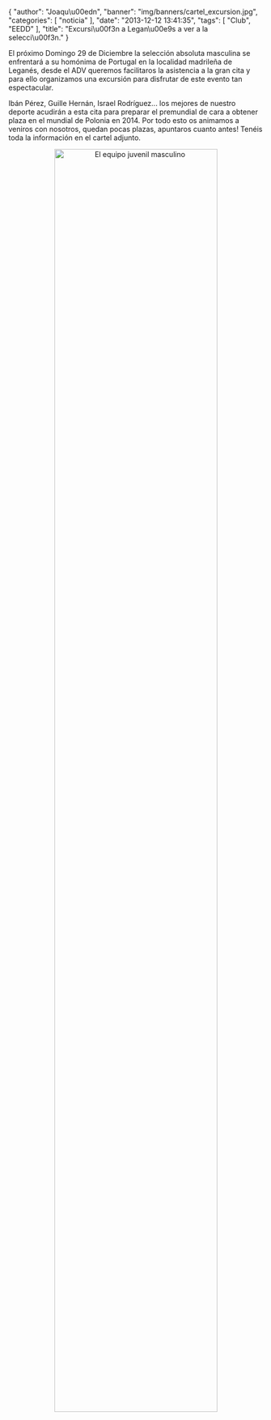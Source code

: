 {
  "author": "Joaqu\u00edn", 
  "banner": "img/banners/cartel_excursion.jpg", 
  "categories": [
    "noticia"
  ], 
  "date": "2013-12-12 13:41:35", 
  "tags": [
    "Club", 
    "EEDD"
  ], 
  "title": "Excursi\u00f3n a Legan\u00e9s a ver a la selecci\u00f3n."
}

El próximo Domingo 29 de Diciembre la selección absoluta masculina se enfrentará a su homónima de Portugal en la localidad madrileña de Leganés, desde el ADV queremos facilitaros la asistencia a la gran cita y para ello organizamos una excursión para disfrutar de este evento tan espectacular.

Ibán Pérez, Guille Hernán, Israel Rodríguez... los mejores de nuestro deporte acudirán a esta cita para preparar el premundial de cara a obtener plaza en el mundial de Polonia en 2014. Por todo esto os animamos a veniros con nosotros, quedan pocas plazas, apuntaros cuanto antes! Tenéis toda la información en el cartel adjunto.

<center>
<a target="_new" href="http://www.advmiguelturra.org/img/banners/cartel%20excursion.jpg"> 
<img alt="El equipo juvenil masculino" width="80%" align="center" src="http://www.advmiguelturra.org/img/banners/cartel%20excursion.jpg"/> </a>
</center>

